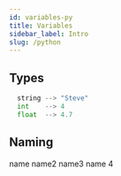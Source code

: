 ```yaml
---
id: variables-py
title: Variables
sidebar_label: Intro
slug: /python
---
```


## Types
```python
  string --> "Steve"
  int    --> 4
  float  --> 4.7
```

## Naming
name
name2
name3
name 4